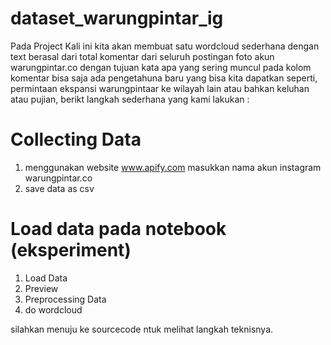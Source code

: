 # dataset_warungpintar_ig

Pada Project Kali ini kita akan membuat satu wordcloud sederhana dengan text berasal dari total komentar dari seluruh postingan foto akun warungpintar.co dengan tujuan kata apa yang sering muncul pada kolom komentar bisa saja ada pengetahuna baru yang bisa kita dapatkan seperti, permintaan ekspansi warungpintaar ke wilayah lain atau bahkan keluhan atau pujian, berikt langkah sederhana yang kami lakukan :

# Collecting Data
1. menggunakan website www.apify.com masukkan nama akun instagram warungpintar.co
2. save data as csv 

# Load data pada notebook (eksperiment)
1. Load Data
2. Preview
3. Preprocessing Data
4. do wordcloud

silahkan menuju ke sourcecode ntuk melihat langkah teknisnya.
